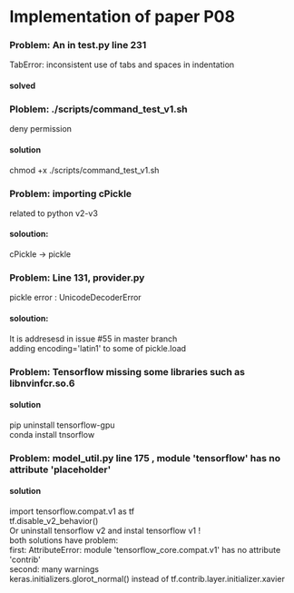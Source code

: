 # Implementation of paper P08  
  
### Problem: An in test.py line 231  
TabError: inconsistent use of tabs and spaces in indentation
#### solved  
  
### Ploblem: ./scripts/command_test_v1.sh  
deny permission  
#### solution
chmod +x ./scripts/command_test_v1.sh  
  
### Problem: importing cPickle
related to python v2-v3  
#### soloution:  
cPickle -> pickle  
  
### Problem: Line 131, provider.py  
pickle error : UnicodeDecoderError  
#### soloution:  
It is addresesd in issue #55 in master branch  
adding encoding='latin1' to some of pickle.load   
  
### Problem: Tensorflow missing some libraries such as libnvinfcr.so.6  
#### solution  
pip uninstall tensorflow-gpu  
conda install tnsorflow  

### Problem:  model_util.py line 175 , module 'tensorflow' has no attribute 'placeholder'   
#### solution  
import tensorflow.compat.v1 as tf   
tf.disable_v2_behavior()  
Or uninstall tensorflow v2 and instal tensorflow v1 !  
both solutions have problem:  
first: AttributeError: module 'tensorflow_core.compat.v1' has no attribute 'contrib'  
second: many warnings  
keras.initializers.glorot_normal() instead of tf.contrib.layer.initializer.xavier  





